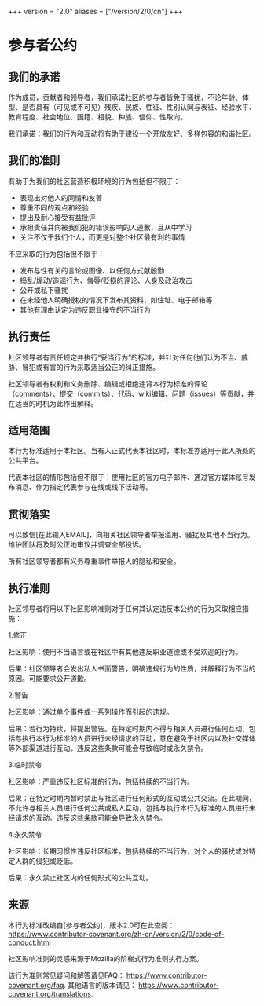 +++
version = "2.0"
aliases = ["/version/2/0/cn"]
+++

# 参与者公约

## 我们的承诺

作为成员，贡献者和领导者，我们承诺社区的参与者皆免于骚扰，不论年龄、体型、是否具有（可见或不可见）残疾、民族、性征、性别认同与表征、经验水平、教育程度、社会地位、国籍、相貌、种族、信仰、性取向。

我们承诺：我们的行为和互动将有助于建设一个开放友好、多样包容的和谐社区。

## 我们的准则

有助于为我们的社区营造积极环境的行为包括但不限于：

* 表现出对他人的同情和友善
* 尊重不同的观点和经验
* 提出及耐心接受有益批评
* 承担责任并向被我们犯的错误影响的人道歉，且从中学习
* 关注不仅于我们个人，而更是对整个社区最有利的事情

不应采取的行为包括但不限于：

* 发布与性有关的言论或图像、以任何方式献殷勤
* 捣乱/煽动/造谣行为、侮辱/贬损的评论、人身及政治攻击
* 公开或私下骚扰
* 在未经他人明确授权的情况下发布其资料，如住址、电子邮箱等
* 其他有理由认定为违反职业操守的不当行为

## 执行责任

社区领导者有责任规定并执行“妥当行为”的标准，并针对任何他们认为不当、威胁、冒犯或有害的行为采取适当公正的纠正措施。

社区领导者有权利和义务删除、编辑或拒绝违背本行为标准的评论（comments）、提交（commits）、代码、wiki编辑、问题（issues）等贡献，并在适当的时机为此作出解释。 

## 适用范围

本行为标准适用于本社区。当有人正式代表本社区时，本标准亦适用于此人所处的公共平台。

代表本社区的情形包括但不限于：使用社区的官方电子邮件、通过官方媒体账号发布消息、作为指定代表参与在线或线下活动等。

## 贯彻落实

可以致信[在此输入EMAIL]，向相关社区领导者举报滥用、骚扰及其他不当行为。维护团队将及时公正地审议并调查全部投诉。

所有社区领导者都有义务尊重事件举报人的隐私和安全。

## 执行准则

社区领导者将用以下社区影响准则对于任何其认定违反本公约的行为采取相应措施：

1.修正

社区影响：使用不当语言或在社区中有其他违反职业道德或不受欢迎的行为。

后果：社区领导者会发出私人书面警告，明确违规行为的性质，并解释行为不当的原因。可能要求公开道歉。

2.警告

社区影响：通过单个事件或一系列操作而引起的违规。

后果：若行为持续，将提出警告。在特定时期内不得与相关人员进行任何互动，包括与执行本行为标准的人员进行未经请求的互动，意在避免于社区内以及社交媒体等外部渠道进行互动。违反这些条款可能会导致临时或永久禁令。

3.临时禁令

社区影响：严重违反社区标准的行为，包括持续的不当行为。

后果：在特定时期内暂时禁止与社区进行任何形式的互动或公共交流。在此期间，不允许与相关人员进行任何公共或私人互动，包括与执行本行为标准的人员进行未经请求的互动。违反这些条款可能会导致永久禁令。

4.永久禁令

社区影响：长期习惯性违反社区标准，包括持续的不当行为，对个人的骚扰或对特定人群的侵犯或贬低。

后果：永久禁止社区内的任何形式的公共互动。

## 来源

本行为标准改编自[参与者公约]，版本2.0可在此查阅：
https://www.contributor-covenant.org/zh-cn/version/2/0/code-of-conduct.html

社区影响准则的灵感来源于Mozilla的阶梯式行为准则执行方案。

该行为准则常见疑问和解答请见FAQ：
https://www.contributor-covenant.org/faq. 
其他语言的版本请见：
https://www.contributor-covenant.org/translations.